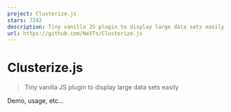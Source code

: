 ```yaml
---
project: Clusterize.js
stars: 7242
description: Tiny vanilla JS plugin to display large data sets easily
url: https://github.com/NeXTs/Clusterize.js
---
```


Clusterize.js
=============

> Tiny vanilla JS plugin to display large data sets easily

Demo, usage, etc…
